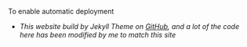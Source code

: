 
To enable automatic deployment

- *This website build by Jekyll Theme on [GitHub](https://github.com/zhutaosheng/academicprofile-backup), and a lot of the code here has been modified by me to match this site*
